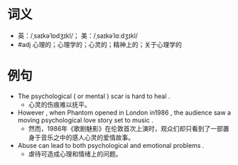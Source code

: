 # 词义
- 英：/ˌsaɪkəˈlɒdʒɪkl/； 美：/ˌsaɪkəˈlɑːdʒɪkl/
- #adj 心理的；心理学的；心灵的；精神上的；关于心理学的
# 例句
- The psychological ( or mental ) scar is hard to heal .
	- 心灵的伤痕难以抚平。
- However , when Phantom opened in London in1986 , the audience saw a moving psychological love story set to music .
	- 然而，1986年《歌剧魅影》在伦敦首次上演时，观众们却只看到了一部置身于音乐之中的感人心灵的爱情故事。
- Abuse can lead to both psychological and emotional problems .
	- 虐待可造成心理和情绪上的问题。
